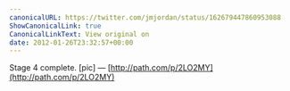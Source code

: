 ```yaml
---
canonicalURL: https://twitter.com/jmjordan/status/162679447860953088
ShowCanonicalLink: true
CanonicalLinkText: View original on
date: 2012-01-26T23:32:57+00:00
---
```

Stage 4 complete. [pic] — [http://path.com/p/2LO2MY](http://path.com/p/2LO2MY)